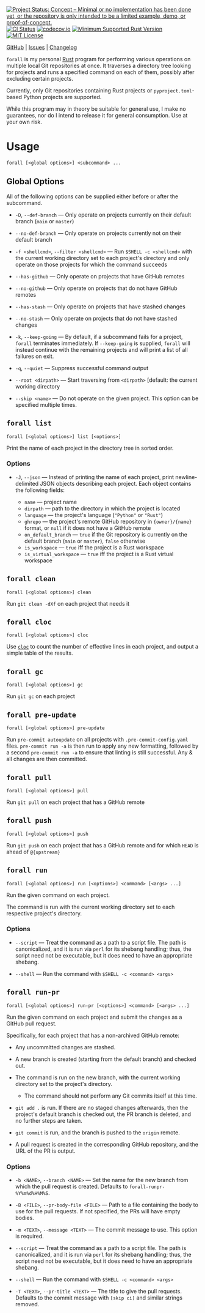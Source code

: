 [![Project Status: Concept – Minimal or no implementation has been done yet, or the repository is only intended to be a limited example, demo, or proof-of-concept.](https://www.repostatus.org/badges/latest/concept.svg)](https://www.repostatus.org/#concept)
[![CI Status](https://github.com/jwodder/forall/actions/workflows/test.yml/badge.svg)](https://github.com/jwodder/forall/actions/workflows/test.yml)
[![codecov.io](https://codecov.io/gh/jwodder/forall/branch/main/graph/badge.svg)](https://codecov.io/gh/jwodder/forall)
[![Minimum Supported Rust Version](https://img.shields.io/badge/MSRV-1.79-orange)](https://www.rust-lang.org)
[![MIT License](https://img.shields.io/github/license/jwodder/forall.svg)](https://opensource.org/licenses/MIT)

[GitHub](https://github.com/jwodder/forall) | [Issues](https://github.com/jwodder/forall/issues) | [Changelog](https://github.com/jwodder/forall/blob/main/CHANGELOG.md)

`forall` is my personal [Rust](https://www.rust-lang.org) program for
performing various operations on multiple local Git repositories at once.  It
traverses a directory tree looking for projects and runs a specified command on
each of them, possibly after excluding certain projects.

Currently, only Git repositories containing Rust projects or
`pyproject.toml`-based Python projects are supported.

While this program may in theory be suitable for general use, I make no
guarantees, nor do I intend to release it for general consumption.  Use at your
own risk.

Usage
=====

    forall [<global options>] <subcommand> ...

Global Options
--------------

All of the following options can be supplied either before or after the
subcommand.

- `-D`, `--def-branch` — Only operate on projects currently on their default
  branch (`main` or `master`)

- `--no-def-branch` — Only operate on projects currently not on their default
  branch

- `-f <shellcmd>`, `--filter <shellcmd>` — Run `$SHELL -c <shellcmd>` with the
  current working directory set to each project's directory and only operate on
  those projects for which the command succeeds

- `--has-github` — Only operate on projects that have GitHub remotes

- `--no-github` — Only operate on projects that do not have GitHub remotes

- `--has-stash` — Only operate on projects that have stashed changes

- `--no-stash` — Only operate on projects that do not have stashed changes

- `-k`, `--keep-going` — By default, if a subcommand fails for a project,
  `forall` terminates immediately.  If `--keep-going` is supplied, `forall`
  will instead continue with the remaining projects and will print a list of
  all failures on exit.

- `-q`, `--quiet` — Suppress successful command output

- `--root <dirpath>` — Start traversing from `<dirpath>` [default: the current
  working directory

- `--skip <name>` — Do not operate on the given project.  This option can be
  specified multiple times.

`forall list`
-------------

    forall [<global options>] list [<options>]

Print the name of each project in the directory tree in sorted order.

### Options

- `-J`, `--json` — Instead of printing the name of each project, print
  newline-delimited JSON objects describing each project.  Each object contains
  the following fields:

    - `name` — project name
    - `dirpath` — path to the directory in which the project is located
    - `language` — the project's language (`"Python"` or `"Rust"`)
    - `ghrepo` — the project's remote GitHub repository in `{owner}/{name}`
      format, or `null` if it does not have a GitHub remote
    - `on_default_branch` — `true` if the Git repository is currently on the
      default branch (`main` or `master`), `false` otherwise
    - `is_workspace` — `true` iff the project is a Rust workspace
    - `is_virtual_workspace` — `true` iff the project is a Rust virtual
      workspace

`forall clean`
-------------

    forall [<global options>] clean

Run `git clean -dXf` on each project that needs it

`forall cloc`
-------------

    forall [<global options>] cloc

Use [`cloc`](https://github.com/AlDanial/cloc/) to count the number of
effective lines in each project, and output a simple table of the results.

`forall gc`
-----------

    forall [<global options>] gc

Run `git gc` on each project

`forall pre-update`
-------------------

    forall [<global options>] pre-update

Run `pre-commit autoupdate` on all projects with `.pre-commit-config.yaml`
files.  `pre-commit run -a` is then run to apply any new formatting, followed
by a second `pre-commit run -a` to ensure that linting is still successful.
Any & all changes are then committed.

`forall pull`
-------------

    forall [<global options>] pull

Run `git pull` on each project that has a GitHub remote

`forall push`
-------------

    forall [<global options>] push

Run `git push` on each project that has a GitHub remote and for which `HEAD` is
ahead of `@{upstream}`

`forall run`
------------

    forall [<global options>] run [<options>] <command> [<args> ...]

Run the given command on each project.

The command is run with the current working directory set to each respective
project's directory.

### Options

- `--script` — Treat the command as a path to a script file.  The path is
  canonicalized, and it is run via `perl` for its shebang handling; thus, the
  script need not be executable, but it does need to have an appropriate
  shebang.

- `--shell` — Run the command with `$SHELL -c <command> <args>`

`forall run-pr`
---------------

    forall [<global options>] run-pr [<options>] <command> [<args> ...]

Run the given command on each project and submit the changes as a GitHub pull
request.

Specifically, for each project that has a non-archived GitHub remote:

- Any uncommitted changes are stashed.

- A new branch is created (starting from the default branch) and checked out.

- The command is run on the new branch, with the current working directory set
  to the project's directory.
    - The command should not perform any Git commits itself at this time.

- `git add .` is run.  If there are no staged changes afterwards, then the
  project's default branch is checked out, the PR branch is deleted, and no
  further steps are taken.

- `git commit` is run, and the branch is pushed to the `origin` remote.

- A pull request is created in the corresponding GitHub repository, and the URL
  of the PR is output.

### Options

- `-b <NAME>`, `--branch <NAME>` — Set the name for the new branch from which
  the pull request is created.  Defaults to `forall-runpr-%Y%m%d%H%M%S`.

- `-B <FILE>`, `--pr-body-file <FILE>` — Path to a file containing the body to
  use for the pull requests.  If not specified, the PRs will have empty bodies.

- `-m <TEXT>`, `--message <TEXT>` — The commit message to use.  This option is
  required.

- `--script` — Treat the command as a path to a script file.  The path is
  canonicalized, and it is run via `perl` for its shebang handling; thus, the
  script need not be executable, but it does need to have an appropriate
  shebang.

- `--shell` — Run the command with `$SHELL -c <command> <args>`

- `-T <TEXT>`, `--pr-title <TEXT>` — The title to give the pull requests.
  Defaults to the commit message with `[skip ci]` and similar strings removed.
